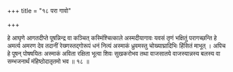 +++
title = "१८ परा गावो"

+++

हे आघृणे आगतदीप्ते पूषन्निन्द्र वा कञ्चित् कस्मिंश्चित्काले अस्मदीयागावः यवसं तृणं भक्षितुं परागच्छन्ति हे अमर्त्य अमरण देव तदानीं रेख्णस्तद्गोरूपं धनं नित्यं अस्माकं ध्रुवमस्तु चोख्याघ्रादिभिः हिंसितं माभूत् । अपिच हे पूषन् पोषषयितः अस्माकं अविता रक्षिता भूत्वा शिवः सुखकरोभव तथा वाजसातये वाजस्यान्नस्य बलस्य वा सम्भजनार्थं मंहिष्ठोदातृतमो भव ॥ १८ ॥